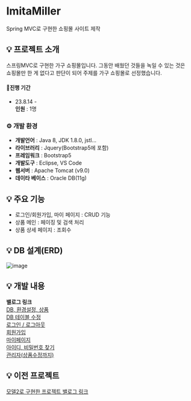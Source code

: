 # ImitaMiller
Spring MVC로 구현한 쇼핑몰 사이트 제작

## 💡 프로젝트 소개
스프링MVC로 구현한 가구 쇼핑몰입니다. 그동안 배웠던 것들을 녹일 수 있는 것은 <br>
쇼핑몰만 한 게 없다고 판단이 되어 주제를 가구 쇼핑몰로 선정했습니다.<br>

#### 🧙진행 기간
* 23.8.14 - <br>
**인원** : 1명

### ⚙️ 개발 환경
- **개발언어** : Java 8, JDK 1.8.0, jstl...
- **라이브러리** : Jquery(Bootstrap5에 포함)
- **프레임워크** : Bootstrap5
- **개발도구** : Eclipse, VS Code
- **웹서버** : Apache Tomcat (v9.0)
- **데이타 베이스** : Oracle DB(11g)

## 💡 주요 기능
- 로그인/회원가입, 마이 페이지 : CRUD 기능
- 상품 메인 : 페이징 및 검색 처리
- 상품 상세 페이지 : 조회수

## 💡 DB 설계(ERD)
![image](https://github.com/RedNine97/ImitaMiller/assets/117744969/90ce5dcc-9b3d-49c3-ad7b-cc681551802c)

## 💡 개발 내용
**밸로그 링크** <br>
[DB, 환경설정, 상품](https://velog.io/@ghdrn221/%EC%8A%A4%ED%94%84%EB%A7%81MVC-%ED%94%84%EB%A1%9C%EC%A0%9D%ED%8A%B8)<br>
[DB 테이블 수정](https://velog.io/@ghdrn221/%EB%A1%9C%EA%B7%B8%EC%9D%B8%ED%9A%8C%EC%9B%90%EA%B0%80%EC%9E%85)<br>
[로그인 / 로그아웃](https://velog.io/@ghdrn221/%EB%A1%9C%EA%B7%B8%EC%9D%B8-%EB%A1%9C%EA%B7%B8%EC%95%84%EC%9B%83)<br>
[회원가입](https://velog.io/@ghdrn221/%ED%9A%8C%EC%9B%90%EA%B0%80%EC%9E%85)<br>
[마이페이지](https://velog.io/@ghdrn221/%EB%A7%88%EC%9D%B4%ED%8E%98%EC%9D%B4%EC%A7%80)<br>
[아이디, 비밀번호 찾기](https://velog.io/@ghdrn221/%EC%95%84%EC%9D%B4%EB%94%94-%EB%B9%84%EB%B0%80%EB%B2%88%ED%98%B8-%EC%B0%BE%EA%B8%B0)<br>
[관리자(상품수정까지)](https://velog.io/@ghdrn221/%EA%B4%80%EB%A6%AC%EC%9E%90)<br>

## 💡 이전 프로젝트
[모델2로 구현한 프로젝트 밸로그 링크](https://velog.io/@ghdrn221/series/%EB%AA%A8%EB%8D%B82%ED%94%84%EB%A1%9C%EC%A0%9D%ED%8A%B8)<br>
